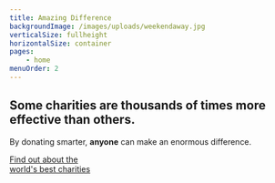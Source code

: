 ```yaml
---
title: Amazing Difference
backgroundImage: /images/uploads/weekendaway.jpg
verticalSize: fullheight
horizontalSize: container
pages:
    - home
menuOrder: 2
---
```

<div class="col-xs-12">

## Some charities are **thousands** of times more effective than others.

<div class="row">
<div class="col-sm-8 col-sm-offset-2">
<canvas id="effectivenessChart" width="600" height="400"></canvas>
</div>
</div>

By donating smarter, **anyone** can make an enormous difference.

<a class="btn btn-primary" href="/top-charities">Find out about the <br class="visible-xs">world's best charities</a>

</div>